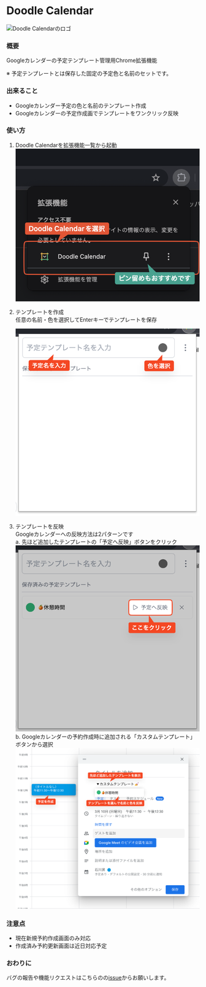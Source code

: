 # Doodle Calendar

<image src="public/images/logo.png" alt="Doodle Calendarのロゴ" height = 48 width = 48>

### 概要

Googleカレンダーの予定テンプレート管理用Chrome拡張機能

※ 予定テンプレートとは保存した固定の予定色と名前のセットです。

### 出来ること

- Googleカレンダー予定の色と名前のテンプレート作成
- Googleカレンダーの予定作成画でテンプレートをワンクリック反映

### 使い方

1. Doodle Calendarを拡張機能一覧から起動
   ![拡張機能を選択](/public/images/howto01.png)

2. テンプレートを作成 \
   任意の名前・色を選択してEnterキーでテンプレートを保存

   ![テンプレート作成](/public/images/howto02.png)

3. テンプレートを反映 \
    Googleカレンダーへの反映方法は2パターンです \
    a. 先ほど追加したテンプレートの「予定へ反映」ボタンをクリック \
    ![拡張機能から予定へ反映](/public/images/howto03.png)
   b. Googleカレンダーの予約作成時に追加される「カスタムテンプレート」ボタンから選択
   ![Googleから予定へ反映](/public/images/howto04.png)

### 注意点

- 現在新規予約作成画面のみ対応
- 作成済み予約更新画面は近日対応予定

### おわりに

バグの報告や機能リクエストはこちらのの[issue](https://github.com/nuintee/doodle-calendar/issues)からお願いします。
